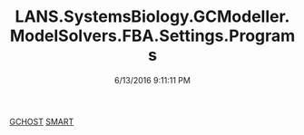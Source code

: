 ﻿---
title: LANS.SystemsBiology.GCModeller.ModelSolvers.FBA.Settings.Programs
date: 6/13/2016 9:11:11 PM
---

[GCHOST](T-LANS.SystemsBiology.GCModeller.ModelSolvers.FBA.Settings.Programs.GCHOST.html)
[SMART](T-LANS.SystemsBiology.GCModeller.ModelSolvers.FBA.Settings.Programs.SMART.html)
